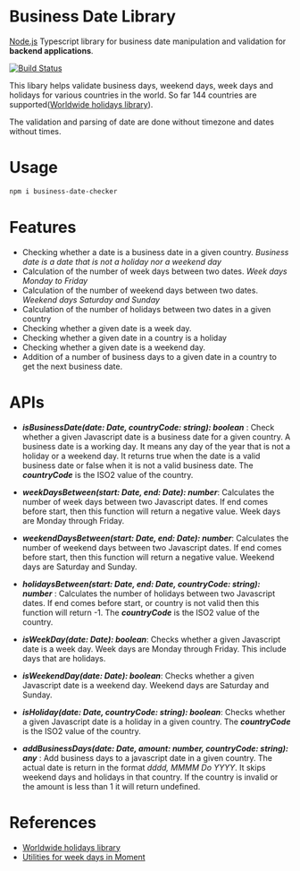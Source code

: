 # Business Date Library

 <p><a href="http://nodejs.org" target="_blank">Node.js</a> Typescript library for business date manipulation and validation for <strong>backend applications</strong>.</p>

[![Build Status](https://travis-ci.org/Tochemey/business-date-checker.svg?branch=master)](https://travis-ci.org/Tochemey/business-date-checker)

This libary helps validate business days, weekend days, week days and holidays for various countries in the world. So far 144 countries are supported([Worldwide holidays library](https://github.com/commenthol/date-holidays)).

The validation and parsing of date are done without timezone and dates without times.

# Usage

```bash
npm i business-date-checker
```

# Features

- Checking whether a date is a business date in a given country. _Business date is a date that is not a holiday nor a weekend day_
- Calculation of the number of week days between two dates. _Week days Monday to Friday_
- Calculation of the number of weekend days between two dates. _Weekend days Saturday and Sunday_
- Calculation of the number of holidays between two dates in a given country
- Checking whether a given date is a week day.
- Checking whether a given date in a country is a holiday
- Checking whether a given date is a weekend day.
- Addition of a number of business days to a given date in a country to get the next business date.

# APIs

- _**isBusinessDate(date: Date, countryCode: string): boolean**_ : Check whether a given Javascript date is a business date for a given country. A business date is a working day. It means any day of the year that is not a holiday or a weekend day. It returns true when the date is a valid business date or false when it is not a valid business date. The _**countryCode**_ is the ISO2 value of the country.

- _**weekDaysBetween(start: Date, end: Date): number**_: Calculates the number of week days between two Javascript dates. If end comes before start, then this function will return a negative value. Week days are Monday through Friday.

- _**weekendDaysBetween(start: Date, end: Date): number**_: Calculates the number of weekend days between two Javascript dates. If end comes before start, then this function will return a negative value. Weekend days are Saturday and Sunday.

- _**holidaysBetween(start: Date, end: Date, countryCode: string): number**_ : Calculates the number of holidays between two Javascript dates. If end comes before start, or country is not valid then this function will return -1. The _**countryCode**_ is the ISO2 value of the country.

- _**isWeekDay(date: Date): boolean**_: Checks whether a given Javascript date is a week day. Week days are Monday through Friday. This include days that are holidays.

- _**isWeekendDay(date: Date): boolean**_: Checks whether a given Javascript date is a weekend day. Weekend days are Saturday and Sunday.

- _**isHoliday(date: Date, countryCode: string): boolean**_: Checks whether a given Javascript date is a holiday in a given country. The _**countryCode**_ is the ISO2 value of the country.

- _**addBusinessDays(date: Date, amount: number, countryCode: string): any**_ : Add business days to a javascript date in a given country. The actual date is return in the format _dddd, MMMM Do YYYY_. It skips weekend days and holidays in that country. If the country is invalid or the amount is less than 1 it will return undefined.

# References

- [Worldwide holidays library](https://github.com/commenthol/date-holidays)
- [Utilities for week days in Moment](https://github.com/jamesplease/moment-business)
